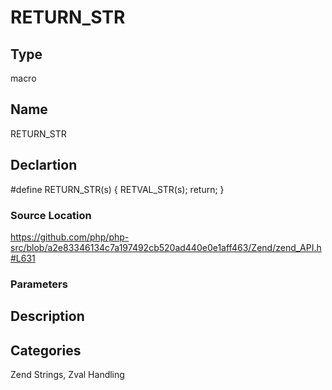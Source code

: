 # RETURN_STR

## Type
macro

## Name
RETURN_STR

## Declartion
\#define RETURN_STR(s) 					{ RETVAL_STR(s); return; }

### Source Location
https://github.com/php/php-src/blob/a2e83346134c7a197492cb520ad440e0e1aff463/Zend/zend_API.h#L631

### Parameters

## Description

## Categories
Zend Strings, Zval Handling


